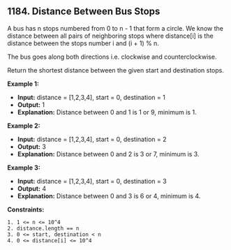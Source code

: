 ## 1184. Distance Between Bus Stops

A bus has n stops numbered from 0 to n - 1 that form a circle. We know the distance between all pairs of neighboring stops where distance[i] is the distance between the stops number i and (i + 1) % n.

The bus goes along both directions i.e. clockwise and counterclockwise.

Return the shortest distance between the given start and destination stops.

**Example 1:**

- **Input:** distance = [1,2,3,4], start = 0, destination = 1
- **Output:** 1
- **Explanation:** Distance between 0 and 1 is 1 or 9, minimum is 1.

**Example 2:**

- **Input:** distance = [1,2,3,4], start = 0, destination = 2
- **Output:** 3
- **Explanation:** Distance between 0 and 2 is 3 or 7, minimum is 3.

**Example 3:**

- **Input:** distance = [1,2,3,4], start = 0, destination = 3
- **Output:** 4
- **Explanation:** Distance between 0 and 3 is 6 or 4, minimum is 4.

**Constraints:**

    1. 1 <= n <= 10^4
    2. distance.length == n
    3. 0 <= start, destination < n
    4. 0 <= distance[i] <= 10^4

